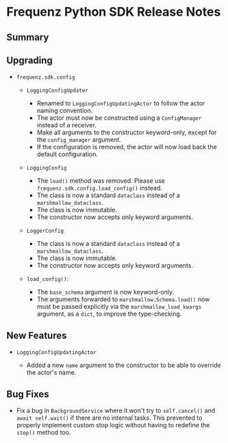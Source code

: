 # Frequenz Python SDK Release Notes

## Summary

<!-- Here goes a general summary of what this release is about -->

## Upgrading

- `frequenz.sdk.config`

    * `LoggingConfigUpdater`

        + Renamed to `LoggingConfigUpdatingActor` to follow the actor naming convention.
        + The actor must now be constructed using a `ConfigManager` instead of a receiver.
        + Make all arguments to the constructor keyword-only, except for the `config_manager` argument.
        + If the configuration is removed, the actor will now load back the default configuration.

    * `LoggingConfig`

        + The `load()` method was removed. Please use `frequenz.sdk.config.load_config()` instead.
        + The class is now a standard `dataclass` instead of a `marshmallow_dataclass`.
        + The class is now immutable.
        + The constructor now accepts only keyword arguments.

    * `LoggerConfig`

        + The class is now a standard `dataclass` instead of a `marshmallow_dataclass`.
        + The class is now immutable.
        + The constructor now accepts only keyword arguments.

    * `load_config()`:

         + The `base_schema` argument is now keyword-only.
         + The arguments forwarded to `marshmallow.Schema.load()` now must be passed explicitly via the `marshmallow_load_kwargs` argument, as a `dict`, to improve the type-checking.

## New Features

- `LoggingConfigUpdatingActor`

    * Added a new `name` argument to the constructor to be able to override the actor's name.

## Bug Fixes

- Fix a bug in `BackgroundService` where it won't try to `self.cancel()` and `await self.wait()` if there are no internal tasks. This prevented to properly implement custom stop logic without having to redefine the `stop()` method too.
